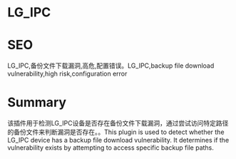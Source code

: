 # LG_IPC
# SEO
LG_IPC,备份文件下载漏洞,高危,配置错误。LG_IPC,backup file download vulnerability,high risk,configuration error
# Summary
该插件用于检测LG_IPC设备是否存在备份文件下载漏洞，通过尝试访问特定路径的备份文件来判断漏洞是否存在。。This plugin is used to detect whether the LG_IPC device has a backup file download vulnerability. It determines if the vulnerability exists by attempting to access specific backup file paths.
